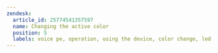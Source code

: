 ```yaml
---
zendesk:
  article_id: 25774541357597
  name: Changing the active color
  position: 5
  labels: voice pe, operation, using the device, color change, led
---
```


